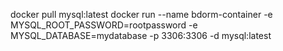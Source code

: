 docker pull mysql:latest
docker run --name bdorm-container -e MYSQL_ROOT_PASSWORD=rootpassword -e MYSQL_DATABASE=mydatabase -p 3306:3306 -d mysql:latest
